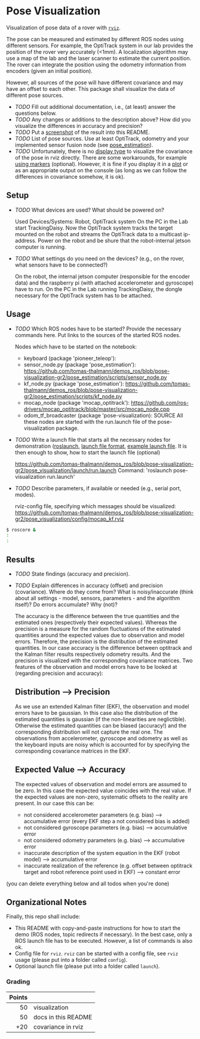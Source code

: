 Pose Visualization
==================

Visualization of pose data of a rover with [`rviz`](http://wiki.ros.org/rviz).

The pose can be measured and estimated by different ROS nodes using different
sensors. For example, the OptiTrack system in our lab provides the position of
the rover very accurately (<1mm). A localization algorithm may use a map of the
lab and the laser scanner to estimate the current position. The rover can
integrate the position using the odometry information from encoders (given an
initial position).

However, all sources of the pose will have different covariance and may have an
offset to each other. This package shall visualize the data of different pose
sources.

* *TODO* Fill out additional documentation, i.e., (at least) answer the
  questions below.
* *TODO* Any changes or additions to the description above? How did you
  visualize the differences in accuracy and precision?
* *TODO* Put a
  [screenshot](https://github.com/adam-p/markdown-here/wiki/Markdown-Cheatsheet#images) of
  the result into this README.
* *TODO* List of pose sources. Use at least OptiTrack, odometry and your
  implemented sensor fusion node
  (see [pose_estimation](../pose_estimation/README.md)).
* *TODO* Unfortunately, there is
  no [display type](http://wiki.ros.org/rviz/DisplayTypes) to visualize the
  covariance of the pose in rviz directly. There are some workarounds, for
  example
  [using markers](https://geus.wordpress.com/2011/09/15/how-to-represent-a-3d-normal-function-with-ros-rviz/) (optional). However,
  it is fine if you display it in a [plot](http://wiki.ros.org/rqt_plot) or as
  an appropriate output on the console (as long as we can follow the
  differences in covariance somehow, it is ok).

Setup
-----

* *TODO* What devices are used? What should be powered on?

  Used Devices/Systems: Robot, OptiTrack system
  On the PC in the Lab start TrackingDaisy. Now the OptiTrack system tracks the target mounted on the robot and streams the OptiTrack data to a multicast ip-address.
  Power on the robot and be shure that the robot-internal jetson computer is running.
  
* *TODO* What settings do you need on the devices? (e.g., on the rover, what
  sensors have to be connected?)
  
  On the robot, the internal jetson computer (responsible for the encoder data) and the raspberry pi (with attached accelerometer and gyroscope) have to run.
  On the PC in the Lab running TrackingDaisy, the dongle necessary for the OptiTrack system has to be attached.

Usage
-----

* *TODO* Which ROS nodes have to be started? Provide the necessary commands
  here. Put links to the sources of the started ROS nodes.
  
  Nodes which have to be started on the notebook:
	- keyboard (package 'pioneer_teleop'): 
	- sensor_node.py (package 'pose_estimation'): https://github.com/tomas-thalmann/demos_ros/blob/pose-visualization-gr2/pose_estimation/scripts/sensor_node.py
	- kf_node.py (package 'pose_estimation'): https://github.com/tomas-thalmann/demos_ros/blob/pose-visualization-gr2/pose_estimation/scripts/kf_node.py
	- mocap_node (package 'mocap_optitrack'): https://github.com/ros-drivers/mocap_optitrack/blob/master/src/mocap_node.cpp
	- odom_tf_broadcaster (package 'pose-visualization): SOURCE
  All these nodes are started with the run.launch file of the pose-visualization package.
  
* *TODO* Write a launch file that starts all the necessary nodes for
  demonstration
  ([roslaunch](http://wiki.ros.org/roslaunch),
  [launch file format](http://wiki.ros.org/roslaunch/XML),
  [example launch file](https://github.com/tuw-cpsg/general-ros-modules/blob/master/pioneer_teleop/launch/drive.launch). It
  is then enough to show, how to start the launch file (optional)
  
  https://github.com/tomas-thalmann/demos_ros/blob/pose-visualization-gr2/pose_visualization/launch/run.launch
  Command: 'roslaunch pose-visualization run.launch'
  
* *TODO* Describe parameters, if available or needed (e.g., serial port,
  modes).

  rviz-config file, specifying which messages should be visualized: https://github.com/tomas-thalmann/demos_ros/blob/pose-visualization-gr2/pose_visualization/config/mocap_kf.rviz  

```bash
$ roscore &
:
:
```

Results
-------

* *TODO* State findings (accuracy and precision).
* *TODO* Explain differences in accuracy (offset) and precision
  (covariance). Where do they come from? What is noisy/inaccurate (think about
  all settings - model, sensors, parameters - and the algorithm itself)? Do
  errors accumulate? Why (not)?
  
  The accuracy is the difference between the true quantities and the estimated ones (respectively their expected values). 
  Whereas the precision is a measure for the random fluctuations of the estimated quantities around the expected values due to observation and model errors. 
  Therefore, the precision is the distribution of the estimated quantities.
  In our case accuracy is the difference between optitrack and the Kalman filter results respectively odometry results.
  And the precision is visualized with the corresponding covariance matrices.
  Two features of the observation and model errors have to be looked at (regarding precision and accuracy):
  
  Distribution --> Precision
  --------------------------
  As we use an extended Kalman filter (EKF), the observation and model errors have to be gaussian. 
  In this case also the distribution of the estimated quantities is gaussian (if the non-linearities are neglictible).
  Otherwise the estimated quantities can be biased (accuracy!) and the corresponding distribution will not capture the real one.
  The observations from accelerometer, gyroscope and odometry as well as the keyboard inputs are noisy which is accounted for by specifying the corresponding covariance matrices in the EKF.
  
  Expected Value --> Accuracy
  ---------------------------
  The expected values of observation and model errors are assumed to be zero.
  In this case the expected value coincides with the real value.
  If the expected values are non-zero, systematic offsets to the reality are present.
  In our case this can be:
	- not considered accelerometer parameters (e.g. bias) --> accumulative error (every EKF step a not considered bias is added)
	- not considered gyroscope parameters (e.g. bias) --> accumulative error
    - not considered odometry parameters (e.g. bias) --> accumulative error
	- inaccurate description of the system equation in the EKF (robot model) --> accumulative error
	- inaccurate realization of the reference (e.g. offset between optitrack target and robot reference point used in EKF) --> constant error
  
  
(you can delete everything below and all todos when you're done)

Organizational Notes
--------------------

Finally, this repo shall include:
* This README with copy-and-paste instructions for how to start the demo (ROS
  nodes, topic redirects if necessary). In the best case, only a ROS launch
  file has to be executed. However, a list of commands is also ok.
* Config file for `rviz`. `rviz` can be started with a config file, see `rviz`
  usage (please put into a folder called `config`).
* Optional launch file (please put into a folder called `launch`).

### Grading

| Points |                              |
|-------:|------------------------------|
|     50 | visualization                |
|     50 | docs in this README          |
|    +20 | covariance in rviz           |
